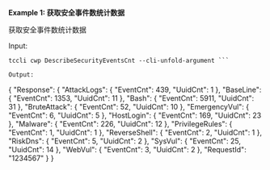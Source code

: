 **Example 1: 获取安全事件数统计数据**

获取安全事件数统计数据

Input: 

```
tccli cwp DescribeSecurityEventsCnt --cli-unfold-argument ```

Output: 
```
{
    "Response": {
        "AttackLogs": {
            "EventCnt": 439,
            "UuidCnt": 1
        },
        "BaseLine": {
            "EventCnt": 1353,
            "UuidCnt": 11
        },
        "Bash": {
            "EventCnt": 5911,
            "UuidCnt": 31
        },
        "BruteAttack": {
            "EventCnt": 52,
            "UuidCnt": 10
        },
        "EmergencyVul": {
            "EventCnt": 6,
            "UuidCnt": 5
        },
        "HostLogin": {
            "EventCnt": 169,
            "UuidCnt": 23
        },
        "Malware": {
            "EventCnt": 226,
            "UuidCnt": 12
        },
        "PrivilegeRules": {
            "EventCnt": 1,
            "UuidCnt": 1
        },
        "ReverseShell": {
            "EventCnt": 2,
            "UuidCnt": 1
        },
        "RiskDns": {
            "EventCnt": 5,
            "UuidCnt": 2
        },
        "SysVul": {
            "EventCnt": 25,
            "UuidCnt": 14
        },
        "WebVul": {
            "EventCnt": 3,
            "UuidCnt": 2
        },
        "RequestId": "1234567"
    }
}
```

